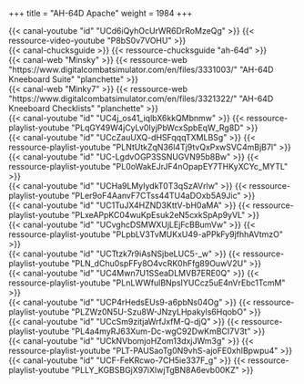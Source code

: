+++
title = "AH-64D Apache"
weight = 1984
+++

<div class="contenu"> <!-- le hangar de Sklang //-->
{{< canal-youtube "id" "UCd6iQyhOcUrWR6DrRoMzeQg" >}}
{{< ressource-video-youtube "P8bS0v7VOHU" >}}
</div>

<div class="contenu"> <!-- Chuck's guide //-->
{{< canal-chucksguide >}}
{{< ressource-chucksguide "ah-64d" >}}
</div>

<div class="contenu de_qualite"> <!-- Minsky //-->
{{< canal-web "Minsky" >}}
{{< ressource-web "https://www.digitalcombatsimulator.com/en/files/3331003/" "AH-64D Kneeboard Suite" "planchette" >}}
</div>

<div class="contenu de_qualite"> <!-- Minky7 //-->
{{< canal-web "Minky7" >}}
{{< ressource-web "https://www.digitalcombatsimulator.com/en/files/3321322/" "AH-64D Kneeboard Checklists" "planchette" >}}
</div>

<div class="contenu"> <!-- Fox 3 DCS //-->
{{< canal-youtube "id" "UC4j_os41_iqlbX6kkQMbnmw" >}}
{{< ressource-playlist-youtube "PLqGY49W4jCyLv0IyjPbWcxSpbEqW_Rg8D" >}}
</div>

<div class="contenu de_qualite"> <!-- CasmoTV//-->
{{< canal-youtube "id" "UCcZauUXQ-dHSFqqqTXMLBSg" >}}
{{< ressource-playlist-youtube "PLNtUtkZqN36l4Tj9tvQxPxwSVC4mBjB7l" >}}
</div>

<div class="contenu"> <!-- Volk //-->
{{< canal-youtube "id" "UC-LgdvOGP3SSNUGVN95b8Bw" >}}
{{< ressource-playlist-youtube "PL0oWakEJrJF4nOpapEY7THKyXCYc_MYTL" >}}
</div>

<div class="contenu"> <!-- Matt Waggner //-->
{{< canal-youtube "id" "UCHa9LMylydkT0T3qSzAVrlw" >}}
{{< ressource-playlist-youtube "PLer9oF4AanvF7CTss44TU4aDOxb5A9Jic" >}}
</div>

<div class="contenu"> <!-- EFPV //-->
{{< canal-youtube "id" "UC1TuJX4HZND3KttV-bH0aMA" >}}
{{< ressource-playlist-youtube "PLxeAPpKC04wuKpEsuk2eN5cxkSpAp9yVL" >}}
</div>

<div class="contenu"> <!-- Olivier Gaming //-->
{{< canal-youtube "id" "UCvghcDSMWXUjLEjFcBBumVw" >}}
{{< ressource-playlist-youtube "PLpbLV3TvMUKxU49-aPPkFy9jfhhAVtmzO" >}}
</div>

<div class="contenu"> <!-- nazradu //-->
{{< canal-youtube "id" "UCTtzk7r9iAsNSjbeLUC5-_w" >}}
{{< ressource-playlist-youtube "PLN_dChu0spFFy8O4vcRK0hFfg89OuwV2U" >}}
</div>

<div class="contenu"> <!-- Tactical Pascale //-->
{{< canal-youtube "id" "UC4Mwn7U1SSeaDLMVB7ERE0Q" >}}
{{< ressource-playlist-youtube "PLnLWWfulBNpsIYUCcz5uE4nVrEbc1TcmM" >}}
</div>

<div class="contenu"> <!-- DCS Helicopter flight training by Grizzly //-->
{{< canal-youtube "id" "UCP4rHedsEUs9-a6pbNs04Og" >}}
{{< ressource-playlist-youtube "PLZWz0N5U-Szu8W-JNzyLHpakyls6HqobO" >}}
</div>

<div class="contenu"> <!-- Tricker //-->
{{< canal-youtube "id" "UCcSm9zitjaWrfJxfM-Q-djQ" >}}
{{< ressource-playlist-youtube "PL4a4myRJ63Xum-Dc-wgC92DwKmBCI7V3t" >}}
</div>

<div class="contenu"> <!-- Zanck //-->
{{< canal-youtube "id" "UCkNVbomjoHZom13dxjJWm3g" >}}
{{< ressource-playlist-youtube "PLT-PAUSaoTg0N9vhS-ajoFE0xhIBpwpu4" >}}
</div>

<div class="contenu"> <!-- deephack //-->
{{< canal-youtube "id" "UCF-FeKRcwo-7CH5ie337F_g" >}}
{{< ressource-playlist-youtube "PLLY_KGBSBGjX97iXlwjTgBN8A6evb00KZ" >}}
</div>